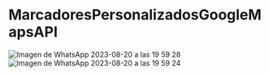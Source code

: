 # MarcadoresPersonalizadosGoogleMapsAPI
![Imagen de WhatsApp 2023-08-20 a las 19 59 28](https://github.com/gochoag/MarcadoresPersonalizadosGoogleMapsAPI/assets/107816550/266ebc1f-bc64-4fe1-bd79-94dbbdeec6d9)
![Imagen de WhatsApp 2023-08-20 a las 19 59 24](https://github.com/gochoag/MarcadoresPersonalizadosGoogleMapsAPI/assets/107816550/125fb3e7-9286-479f-bdce-dbc1ad330c04)
